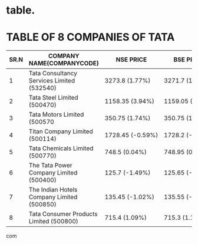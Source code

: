 # table.<!DOCTYPE html>
<html>
<head>
  <title>TABLE</title>
  <link rel="stylesheet"href="styles.css">
  <link rel="stylesheet" href="">
</head>
<body>

</body>
</html>
<h1>TABLE OF 8 COMPANIES OF TATA </h1>


<table class="content-table">


  <thead>
    <tr>
     <th>SR.N</th>
      <th>COMPANY NAME(COMPANYCODE)</th>
      <th>NSE PRICE</th>
      <th>BSE PRICE</th>
      <th>MARKET CAP</th>
    </tr>
  </thead>
  <tbody>
    <tr>
      <td>1</td>
      <td>Tata Consultancy Services Limited (532540)</td>
      <td>3273.8 (1.77%)</td>
         <td>3271.7 (1.73%)</td>
         <td>1210218.64</td>
    </tr>
    <tr class="active-row">
      <td>2</td>
              <td>Tata Steel Limited (500470)</td>
<td>1158.35 (3.94%)</td>
<td>1159.05 (3.99%)</td>
<td>139365.09</td>
    </tr>
    <tr>
    <td>3</td>
  <td>Tata Motors Limited (500570</td>
  <td>350.75 (1.74%)</td>
  <td>350.75 (1.78%)</td>
  <td>124679.74</td>
    </tr>
    <tr>
  <td>4</td>
  <td>Titan Company Limited (500114)</td>
  <td>1728.45 (-0.59%)</td>
  <td>1728.2 (-0.63%)</td>
<td>153427.2</td>

</tr>
<tr >
  <td>5</td>
  <td>Tata Chemicals Limited (500770)</td>
<td>748.5 (0.04%)</td>
<td> 748.95 (0.13%)</td>
<td>19080.25</td>
</tr>

<tr >
  <td>6</td>
  <td>The Tata Power Company Limited (500400)</td>
<td>125.7 (-1.49%)</td> 
<td>125.65 (-1.53%)</td>
<td>40149.44</td>
<tr>
  <td>7</td>
<td>The Indian Hotels Company Limited (500850)</td>
<td>135.45 (-1.02%)</td>
<td>135.55 (-0.91%)</td>
<td>16120.4</td>

</tr>
<tr>
<td>8</td>
<td>Tata Consumer Products Limited (500800)</td>
<td>715.4 (1.09%)</td>
<td>715.3 (1.11%)</td>
<td>65918.59</td>
</tr>
<script type="text/javascript">
  

  // '.tbl-content' consumed little space for vertical scrollbar, scrollbar width depend on browser/os/platfrom. Here calculate the scollbar width .
$(window).on("load resize ", function() {
  var scrollWidth = $('.tbl-content').width() - $('.tbl-content table').width();
  $('.tbl-header').css({'padding-right':scrollWidth});
}).resize();s
</script>
  </tbody>
</table>com
